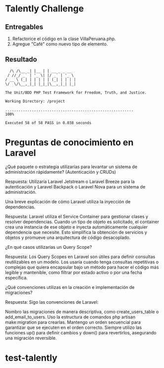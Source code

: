 # Talently Challenge

## Entregables

1. Refactorice el código en la clase VillaPeruana.php.
2. Agregue "Café" como nuevo tipo de elemento.
## Resultado

```           _     _
  /\ /\__ _| |__ | | __ _ _ __
 / //_/ _` | '_ \| |/ _` | '_ \
/ __ \ (_| | | | | | (_| | | | |
\/  \/\__,_|_| |_|_|\__,_|_| |_|

The Unit/BDD PHP Test Framework for Freedom, Truth, and Justice.

Working Directory: /project

..........................................................                       100%

Executed 58 of 58 PASS in 0.038 seconds
```
# Preguntas de conocimiento en Laravel

¿Qué paquete o estrategia utilizarías para levantar un sistema de administración rápidamente? (Autenticación y CRUDs)

Respuesta: Utilizaría Laravel Jetstream o Laravel Breeze para la autenticación y Laravel Backpack o Laravel Nova para un sistema de administración.

Una breve explicación de cómo Laravel utiliza la inyección de dependencias.

Respuesta: Laravel utiliza el Service Container para gestionar clases y resolver dependencias. Cuando un tipo de objeto es solicitado, el container crea una instancia de ese objeto e inyecta automáticamente cualquier dependencia que necesite. Esto simplifica la obtención de servicios y objetos y promueve una arquitectura de código desacoplado.

¿En qué casos utilizarías un Query Scope?

Respuesta: Los Query Scopes en Laravel son útiles para definir consultas reutilizables en un modelo. Los usaría cuando tenga consultas repetitivas o complejas que quiera encapsular bajo un método para hacer el código más legible y mantenible, como filtrar por estado activo o por una fecha específica.

¿Qué convenciones utilizas en la creación e implementación de migraciones?

Respuesta: Sigo las convenciones de Laravel:

Nombro las migraciones de manera descriptiva, como create_users_table o add_email_to_users.
Uso la estructura de comandos php artisan make:migration para crearlas.
Mantengo un orden secuencial para garantizar que se ejecuten en el orden correcto.
Siempre utilizo las funciones up() para definir cambios y down() para revertirlos, asegurando una migración reversible.
# test-talently
